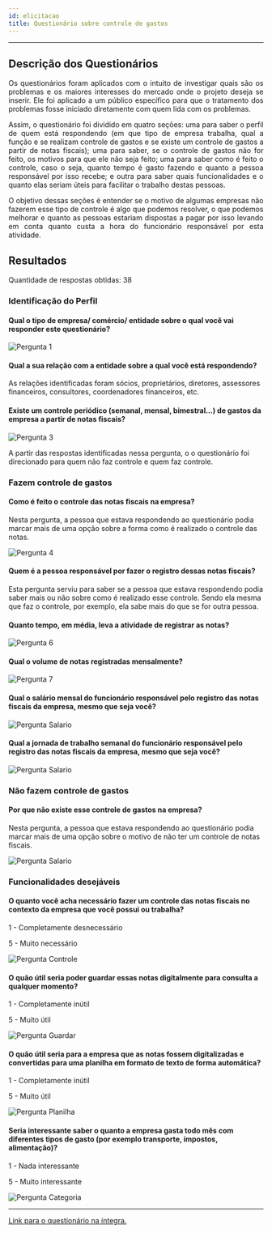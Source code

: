 ```yaml
---
id: elicitacao    
title: Questionário sobre controle de gastos
---
```


***

## Descrição dos Questionários    

<p align="justify">
Os questionários foram aplicados com o intuito de investigar quais são os problemas e os maiores interesses do mercado onde o projeto deseja se inserir. Ele foi aplicado a um público específico para que o tratamento dos problemas fosse iniciado diretamente com quem lida com os problemas.</p>

<p align="justify">
Assim, o questionário foi dividido em quatro seções: uma para saber o perfil de quem está respondendo (em que tipo de empresa trabalha, qual a função e se realizam controle de gastos e se existe um controle de gastos a partir de notas fiscais); uma para saber, se o controle de gastos não for feito, os motivos para que ele não seja feito; uma para saber como é feito o controle, caso o seja, quanto tempo é gasto fazendo e quanto a pessoa responsável por isso recebe; e outra para saber quais funcionalidades e o quanto elas seriam úteis para facilitar o trabalho destas pessoas.</p>

<p align="justify">
O objetivo dessas seções é entender se o motivo de algumas empresas não fazerem esse tipo de controle é algo que podemos resolver, o que podemos melhorar e quanto as pessoas estariam dispostas a pagar por isso levando em conta quanto custa a hora do funcionário responsável por esta atividade.</p>

## Resultados
Quantidade de respostas obtidas: 38
### Identificação do Perfil
#### Qual o tipo de empresa/ comércio/ entidade sobre o qual você vai responder este questionário?
![Pergunta 1](assets/chart-question1.png "Qual o tipo de empresa/ comércio/ entidade sobre o qual você vai responder este questionário?")

#### Qual a sua relação com a entidade sobre a qual você está respondendo?
As relações identificadas foram sócios, proprietários, diretores, assessores financeiros, consultores, coordenadores financeiros, etc.

#### Existe um controle periódico (semanal, mensal, bimestral...) de gastos da empresa a partir de notas fiscais?

![Pergunta 3](assets/chart-question3.png "Existe um controle periódico (semanal, mensal, bimestral...) de gastos da empresa a partir de notas fiscais?")

A partir das respostas identificadas nessa pergunta, o o questionário foi direcionado para quem não faz controle e quem faz controle.

### Fazem controle de gastos
#### Como é feito o controle das notas fiscais na empresa?
Nesta pergunta, a pessoa que estava respondendo ao questionário podia marcar mais de uma opção sobre a forma como é realizado o controle das notas.

![Pergunta 4](assets/chart-question4.png "Como é feito o controle das notas fiscais na empresa?")

#### Quem é a pessoa responsável por fazer o registro dessas notas fiscais?
Esta pergunta serviu para saber se a pessoa que estava respondendo podia saber mais ou não sobre como é realizado esse controle. Sendo ela mesma que faz o controle, por exemplo, ela sabe mais do que se for outra pessoa.

#### Quanto tempo, em média, leva a atividade de registrar as notas?
![Pergunta 6](assets/chart-question6.png "Quanto tempo, em média, leva a atividade de registrar as notas?")

#### Qual o volume de notas registradas mensalmente?

![Pergunta 7](assets/chart-question7.png "Qual o volume de notas registradas mensalmente?")

#### Qual o salário mensal do funcionário responsável pelo registro das notas fiscais da empresa, mesmo que seja você?
![Pergunta Salario](assets/chart-questionsalario.png "Qual o salário mensal do funcionário responsável pelo registro das notas fiscais da empresa, mesmo que seja você?")

#### Qual a jornada de trabalho semanal do funcionário responsável pelo registro das notas fiscais da empresa, mesmo que seja você?
![Pergunta Salario](assets/chart-questionjornada.png "Qual a jornada de trabalho semanal do funcionário responsável pelo registro das notas fiscais da empresa, mesmo que seja você?")


### Não fazem controle de gastos
#### Por que não existe esse controle de gastos na empresa?
Nesta pergunta, a pessoa que estava respondendo ao questionário podia marcar mais de uma opção sobre o motivo de não ter um controle de notas fiscais.

![Pergunta Salario](assets/chart-questionmotivo.png "Por que não existe esse controle de gastos na empresa?")

### Funcionalidades desejáveis
#### O quanto você acha necessário fazer um controle das notas fiscais no contexto da empresa que você possui ou trabalha?
1 - Completamente desnecessário

5 - Muito necessário

![Pergunta Controle](assets/chart-questionmotivo.png "O quanto você acha necessário fazer um controle das notas fiscais no contexto da empresa que você possui ou trabalha?")

#### O quão útil seria poder guardar essas notas digitalmente para consulta a qualquer momento?
1 - Completamente inútil

5 - Muito útil

![Pergunta Guardar](assets/chart-questionguardar.png "O quão útil seria poder guardar essas notas digitalmente para consulta a qualquer momento?")

#### O quão útil seria para a empresa que as notas fossem digitalizadas e convertidas para uma planilha em formato de texto de forma automática?
1 - Completamente inútil

5 - Muito útil

![Pergunta Planilha](assets/chart-questionplanilhas.png "O quão útil seria para a empresa que as notas fossem digitalizadas e convertidas para uma planilha em formato de texto de forma automática?")

#### Seria interessante saber o quanto a empresa gasta todo mês com diferentes tipos de gasto (por exemplo transporte, impostos, alimentação)?
1 - Nada interessante

5 - Muito interessante

![Pergunta Categoria](assets/chart-questioncategorias.png "Seria interessante saber o quanto a empresa gasta todo mês com diferentes tipos de gasto (por exemplo transporte, impostos, alimentação)?")

***
<a href="https://docs.google.com/forms/d/1t0AohwUj6e-ikev9QKGMcQeosk0mJSiXGMbIOzQbruo/edit?usp=sharing">Link para o questionário na íntegra.</a>